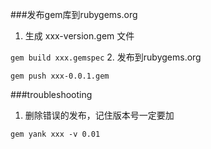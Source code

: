 ###发布gem库到rubygems.org 
1. 生成 xxx-version.gem 文件

`gem build xxx.gemspec`
2. 发布到rubygems.org 

`gem push xxx-0.0.1.gem`

###troubleshooting
1. 删除错误的发布，记住版本号一定要加

`gem yank xxx -v 0.01`

